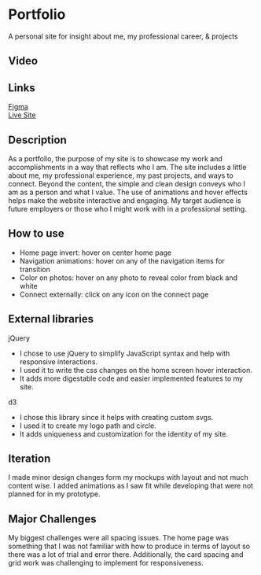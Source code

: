 # Portfolio
A personal site for insight about me, my professional career, & projects

## Video

## Links
[Figma]() <br />
[Live Site]()

## Description
As a portfolio, the purpose of my site is to showcase my work and accomplishments in a way that reflects who I am. The site includes a little about me, my professional experience, my past projects, and ways to connect. Beyond the content, the simple and clean design conveys who I am as a person and what I value. The use of animations and hover effects helps make the website interactive and engaging. My target audience is future employers or those who I might work with in a professional setting.

## How to use
* Home page invert: hover on center home page
* Navigation animations: hover on any of the navigation items for transition
* Color on photos: hover on any photo to reveal color from black and white
* Connect externally: click on any icon on the connect page

## External libraries
jQuery
* I chose to use jQuery to simplify JavaScript syntax and help with responsive interactions.
* I used it to write the css changes on the home screen hover interaction.
* It adds more digestable code and easier implemented features to my site.

d3
* I chose this library since it helps with creating custom svgs.
* I used it to create my logo path and circle.
* It adds uniqueness and customization for the identity of my site.

## Iteration
I made minor design changes form my mockups with layout and not much content wise. I added animations as I saw fit while developing that were not planned for in my prototype.

## Major Challenges
My biggest challenges were all spacing issues. The home page was something that I was not familiar with how to produce in terms of layout so there was a lot of trial and error there. Additionally, the card spacing and grid work was challenging to implement for responsiveness.
